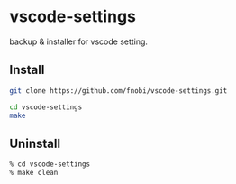 vscode-settings
=========

backup & installer for vscode setting.

## Install
```bash
git clone https://github.com/fnobi/vscode-settings.git

cd vscode-settings
make
```

## Uninstall
```bash
% cd vscode-settings
% make clean
```